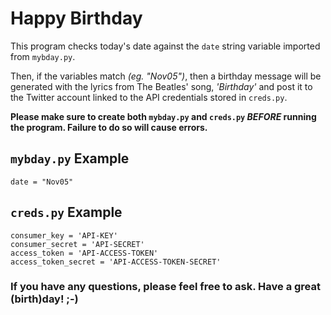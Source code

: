 # Happy Birthday

This program checks today's date against the `date` string variable imported from `mybday.py`. 

Then, if the variables match  *(eg. "Nov05")*, then a birthday message will be generated with the lyrics from The Beatles' song, *'Birthday'* 
and post it to the Twitter account linked to the API credentials stored in `creds.py`.

**Please make sure to create both `mybday.py` and `creds.py` *BEFORE* running the program. Failure to do so will cause errors.**


## `mybday.py` Example
```
date = "Nov05"

```


## `creds.py` Example
```
consumer_key = 'API-KEY'
consumer_secret = 'API-SECRET'
access_token = 'API-ACCESS-TOKEN'
access_token_secret = 'API-ACCESS-TOKEN-SECRET'

```

### If you have any questions, please feel free to ask. Have a great (birth)day! ;-)
